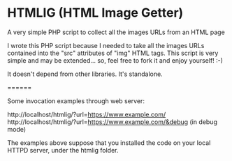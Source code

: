 HTMLIG (HTML Image Getter)
======

A very simple PHP script to collect all the images URLs from an HTML page

I wrote this PHP script because I needed to take all the images URLs contained into the "src" attributes of "img" HTML tags. This script is very simple and may be extended... so, feel free to fork it and enjoy yourself! :-)

It doesn't depend from other libraries. It's standalone.

======

Some invocation examples through web server:

http://localhost/htmlig/?url=https://www.example.com/
http://localhost/htmlig/?url=https://www.example.com/&debug (in debug mode)

The examples above suppose that you installed the code on your local HTTPD server, under the htmlig folder.